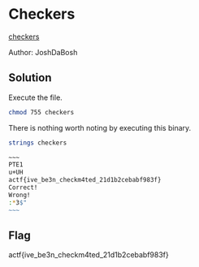 # Checkers

[checkers](https://files.actf.co/f0dbcf2e7bd063c49de33b14e5360c79c6b7c669af69a88983c649b8da6a9245/checkers)

Author: JoshDaBosh

## Solution

Execute the file.
```bash
chmod 755 checkers
```

There is nothing worth noting by executing this binary.

```bash
strings checkers

~~~
PTE1
u+UH
actf{ive_be3n_checkm4ted_21d1b2cebabf983f}
Correct!
Wrong!
:*3$"
~~~
```

## Flag
actf{ive_be3n_checkm4ted_21d1b2cebabf983f}
